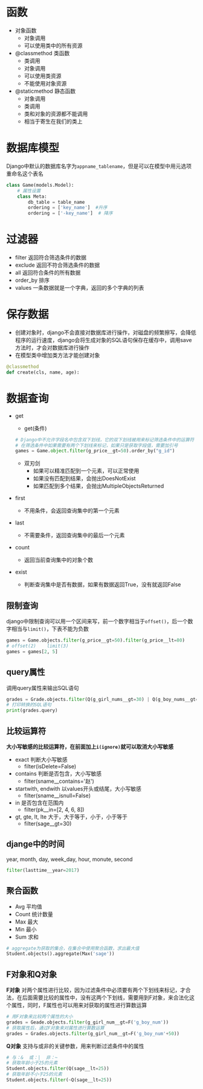 # 函数

- 对象函数
  - 对象调用
  - 可以使用类中的所有资源
- @classmethod  类函数
  - 类调用
  - 对象调用
  - 可以使用类资源
  - 不能使用对象资源
- @staticmethod  静态函数
  - 对象调用
  - 类调用
  - 类和对象的资源都不能调用
  - 相当于寄生在我们的类上



# 数据库模型

Django中默认的数据库名字为`appname_tablename`，但是可以在模型中用元选项重命名这个表名

```python
class Game(models.Model):
    # 属性设置
    class Meta:
        db_table = table_name
        ordering = ['key_name']  #升序
        ordering = ['-key_name']  # 降序
```



# 过滤器

- filter	返回符合筛选条件的数据
- exclude    返回不符合筛选条件的数据
- all    返回符合条件的所有数据
- order_by    排序
- values    一条数据就是一个字典，返回的多个字典的列表

# 保存数据

- 创建对象时，django不会直接对数据库进行操作，对磁盘的频繁擦写，会降低程序的运行速度，django会将生成对象的SQL语句保存在缓存中，调用save方法时，才会对数据库进行操作
- 在模型类中增加类方法才能创建对象

```python
@classmethod
def create(cls, name, age):
```

# 数据查询

- get
  - get(条件)
  
  ```python
  # Django中不允许字段名中包含双下划线，它的双下划线被用来标记筛选条件中的运算符
  # 在筛选条件中如果需要有两个下划线来标记，如果只是获取字段值，需要加引号
  games = Game.object.filter(g_price__gt=50).order_by("g_id")
  ```
  
  
  
  - 双刃剑
    - 如果可以精准匹配到一个元素，可以正常使用
    - 如果没有匹配到结果，会抛出DoesNotExist
    - 如果匹配到多个结果，会抛出MultipleObjectsReturned

- first

  - 不用条件，会返回查询集中的第一个元素

- last

  - 不需要条件，返回查询集中的最后一个元素

- count

  - 返回当前查询集中的对象个数

- exist

  - 判断查询集中是否有数据，如果有数据返回True，没有就返回False

## 限制查询

django中限制查询可以用一个区间来写，前一个数字相当于`offset()`，后一个数字相当与`limit()`，下表不能为负数

```python
games = Game.objects.filter(g_price__gt=50).filter(g_price__lt=80)
# offset(2)    limit(3)
games = games[2, 5]
```



## query属性

调用query属性来输出SQL语句

```python
grades = Grade.objects.filter(Q(g_girl_nums__gt=30) | Q(g_boy_nums__gt=80))
# 打印转换的SQL语句
print(grades.query)
```



## 比较运算符

**大小写敏感的比较运算符，在前面加上`i(ignore)`就可以取消大小写敏感**

- exact    判断大小写敏感
  - filter(isDelete=False)
- contains    判断是否包含，大小写敏感
  - filter(sname__contains='赵')
- startwith, endwith    以values开头或结尾，大小写敏感
  - filter(sname__isnull=False)
- in    是否包含在范围内
  - filter(pk__in=[2, 4, 6, 8])
- gt, gte, lt, lte    大于，大于等于，小于，小于等于
  - filter(sage__gt=30)

## djange中的时间

year, month, day, week_day, hour, monute, second

```python
filter(lasttime__year=2017)
```

## 聚合函数

- Avg    平均值
- Count    统计数量
- Max    最大
- Min    最小
- Sum    求和

```python
# aggregate为获取的集合，在集合中使用聚合函数，求出最大值
Student.objects().aggregate(Max('sage'))
```

## F对象和Q对象

**F对象** 对两个属性进行比较，因为过滤条件中必须要有两个下划线来标记，才合法，在后面需要比较的属性中，没有这两个下划线，需要用到F对象，来合法化这个属性，同时，F属性也可以用来对获取的属性进行算数运算

```python
# 用F对象来比较两个属性的大小
grades = Geade.objects.filter(g_girl_num__gt=F('g_boy_num'))
# 获取属性后，通过F对象来对属性进行算数运算
grades = Grades.objects.filter(g_girl_num__gt=F('g_boy_num'+50))
```

**Q对象** 支持与或非的关键参数，用来判断过滤条件中的属性

```python
# 与：&  或：|  非：~
# 获取年龄小于25的元素
Student.objects.filter(Q(sage__lt=25))
# 获取年龄不小于25的元素
Student.objects.filter(~Q(sage__lt=25))
```

